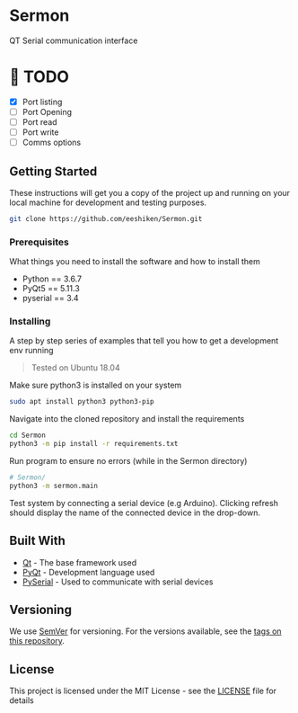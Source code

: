 # Sermon

QT Serial communication interface

# :construction: TODO
- [x] Port listing
- [ ] Port Opening
- [ ] Port read
- [ ] Port write
- [ ] Comms options

## Getting Started

These instructions will get you a copy of the project up and running on your local machine for development and testing purposes.

```bash
git clone https://github.com/eeshiken/Sermon.git
```

### Prerequisites

What things you need to install the software and how to install them

- Python == 3.6.7
- PyQt5 == 5.11.3
- pyserial == 3.4

### Installing

A step by step series of examples that tell you how to get a development env running

> Tested on Ubuntu 18.04

Make sure python3 is installed on your system

```bash
sudo apt install python3 python3-pip
```

Navigate into the cloned repository and install the requirements

```bash
cd Sermon
python3 -m pip install -r requirements.txt
```

Run program to ensure no errors (while in the Sermon directory)

```bash
# Sermon/
python3 -m sermon.main
```

Test system by connecting a serial device (e.g Arduino). Clicking refresh should display the name of the connected device in the drop-down.

## Built With

* [Qt](http://doc.qt.io/) - The base framework used
* [PyQt](https://www.riverbankcomputing.com/software/pyqt/intro) - Development language used
* [PySerial](https://pythonhosted.org/pyserial/index.html) - Used to communicate with serial devices

## Versioning

We use [SemVer](http://semver.org/) for versioning. For the versions available, see the [tags on this repository](https://github.com/eeshiken/Sermon/tags). 

## License

This project is licensed under the MIT License - see the [LICENSE](LICENSE) file for details
